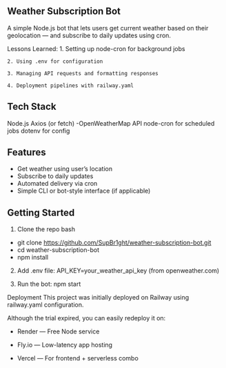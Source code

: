 ## Weather Subscription Bot

A simple Node.js bot that lets users get current weather based on their geolocation — and subscribe to daily updates using cron.

Lessons Learned:
    1. Setting up node-cron for background jobs
    
    2. Using .env for configuration

    3. Managing API requests and formatting responses

    4. Deployment pipelines with railway.yaml


## Tech Stack

Node.js
Axios (or fetch)
-OpenWeatherMap API 
node-cron for scheduled jobs
dotenv for config


## Features

- Get weather using user’s location
- Subscribe to daily updates
- Automated delivery via cron
- Simple CLI or bot-style interface (if applicable)



## Getting Started

1. Clone the repo
bash
- git clone https://github.com/SupBr1ght/weather-subscription-bot.git
- cd weather-subscription-bot
- npm install


2. Add .env file:
API_KEY=your_weather_api_key (from openweather.com)

3. Run the bot:
npm start

Deployment
This project was initially deployed on Railway using railway.yaml configuration.

Although the trial expired, you can easily redeploy it on:

- Render — Free Node service

- Fly.io — Low-latency app hosting
 
- Vercel — For frontend + serverless combo

